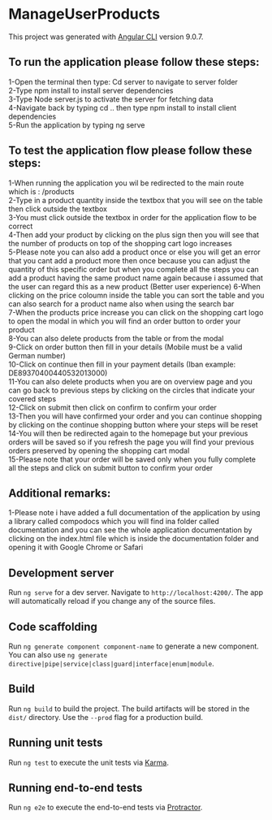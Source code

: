 # ManageUserProducts

This project was generated with [Angular CLI](https://github.com/angular/angular-cli) version 9.0.7.

## To run the application please follow these steps:

1-Open the terminal then type: Cd server to navigate to server folder <br>
2-Type npm install to install server dependencies <br>
3-Type Node server.js to activate the server for fetching data <br>
4-Navigate back by typing cd .. then type npm install to install client dependencies <br>
5-Run the application by typing ng serve <br>

## To test the application flow please follow these steps:

1-When running the application you wil be redirected to the main route which is : /products <br>
2-Type in a product quantity inside the textbox that you will see on the table then click outside the textbox <br>
3-You must click outside the textbox in order for the application flow to be correct <br>
4-Then add your product by clicking on the plus sign then you will see that the number of products on top of the shopping cart logo increases <br>
5-Please note you can also add a product once or else you will get an error that you cant add a product more then once because you can adjust the quantity of this specific order but when you complete all the steps you can add a product having the same product name again because i assumed that the user can regard this as a new product (Better user experience)
6-When clicking on the price coloumn inside the table you can sort the table and you can also search for a product name also when using the search bar <br>
7-When the products price increase you can click on the shopping cart logo to open the modal in which you will find an order button to order your product <br>
8-You can also delete products from the table or from the modal<br>
9-Click on order button then fill in your details (Mobile must be a valid German number)<br>
10-Click on continue then fill in your payment details (Iban example: DE89370400440532013000)<br>
11-You can also delete products when you are on overview page and you can go back to previous steps by clicking on the circles that indicate your covered steps <br>
12-Click on submit then click on confirm to confirm your order <br>
13-Then you will have confirmed your order and you can continue shopping by clicking on the continue shopping button where your steps will be reset<br>
14-You will then be redirected again to the homepage but your previous orders will be saved so if you refresh the page you will find your previous orders preserved by opening the shopping cart modal<br>
15-Please note that your order will be saved only when you fully complete all the steps and click on submit button to confirm your order<br>

## Additional remarks:

1-Please note i have added a full documentation of the application by using a library called compodocs which you will find ina folder called documentation and you can see the whole application documentation by clicking on the index.html file which is inside the documentation folder and opening it with Google Chrome or Safari<br>

## Development server

Run `ng serve` for a dev server. Navigate to `http://localhost:4200/`. The app will automatically reload if you change any of the source files.

## Code scaffolding

Run `ng generate component component-name` to generate a new component. You can also use `ng generate directive|pipe|service|class|guard|interface|enum|module`.

## Build

Run `ng build` to build the project. The build artifacts will be stored in the `dist/` directory. Use the `--prod` flag for a production build.

## Running unit tests

Run `ng test` to execute the unit tests via [Karma](https://karma-runner.github.io).

## Running end-to-end tests

Run `ng e2e` to execute the end-to-end tests via [Protractor](http://www.protractortest.org/).
